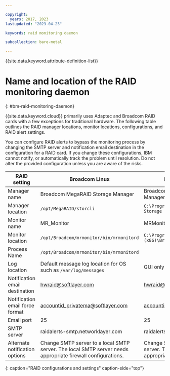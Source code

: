 ```yaml
---

copyright:
  years: 2017, 2023
lastupdated: "2023-04-25"

keywords: raid monitoring daemon

subcollection: bare-metal

---
```


{{site.data.keyword.attribute-definition-list}}

# Name and location of the RAID monitoring daemon
{: #bm-raid-monitoring-daemon}

{{site.data.keyword.cloud}} primarily uses Adaptec and Broadcom RAID cards with a few exceptions for traditional hardware. The following table outlines the RAID manager locations, monitor locations, configurations, and RAID alert settings.

You can configure RAID alerts to bypass the monitoring process by changing the SMTP server and notification email destination in the configuration for a RAID card. If you change these configurations, IBM cannot notify, or automatically track the problem until resolution. Do not alter the provided configuration unless you are aware of the risks.

| RAID setting | Broadcom Linux | Broadcom Windows | Adaptec Linux | Adaptec Windows |
|---|---|---|---|---|
| Manager name | Broadcom MegaRAID Storage Manager | Broadcom MegaRAID Storage Manager | Adaptec Storage Manager | Adaptec Storage Manager |
| Manager location | `/opt/MegaRAID/storcli` | `C:\Program Files (x86)\MegaRAID Storage Manager` |`/usr/StorMan`| `C:\Program Files\Adaptec\Adaptec Storage Manager` |
| Monitor name | MR_Monitor | MRMonitor | Adaptec Event Manager | Adaptec Event Manager |
| Monitor location | `/opt/Broadcom/mrmonitor/bin/mrmonitord` | `C:\Program Files (x86)\Broadcom\MRMonitor` |`/usr/StorMan` | `C:\Program Files\Adaptec\Adaptec Storage Manager` |
| Process Name | `/opt/Broadcom/mrmonitor/bin/mrmonitord` | | | |
| Log location | Default message log location for OS such as `/var/log/messages` | GUI only | `/usr/StorMan/RaidEvtA.log` | GUI only |
| Notification email destination | [hwraid@softlayer.com](mailto:hwraid@softlayer.com) | [hwraid@softlayer.com](mailto:hwraid@softlayer.com) | [hwraid@softlayer.com](mailto:hwraid@softlayer.com) |[hwraid@softlayer.com](mailto:hwraid@softlayer.com) |
| Notification email force format | accountid_privatema@softlayer.com | accountid_privatemac@softlayer.com | accountid_privatemac@softlayer.com | accountid_privatemac@softlayer.com |
| Email port | 25 | 25 | 25 | 25 |
| SMTP server | raidalerts-smtp.networklayer.com | raidalerts-smtp.networklayer.com | raidalerts-smtp.networklayer.com | raidalerts-smtp.networklayer.com |
| Alternate notification options | Change SMTP server to a local SMTP server. The local SMTP server needs appropriate firewall configurations. | Change SMTP Server to a local SMTP server. The local SMTP server needs appropriate firewall configurations. | Change SMTP Server to a local SMTP server. The local SMTP server needs appropriate firewall configurations. | Change SMTP Server to a local SMTP server. The local SMTP server needs appropriate firewall configurations. |
{: caption="RAID configurations and settings" caption-side="top"}
